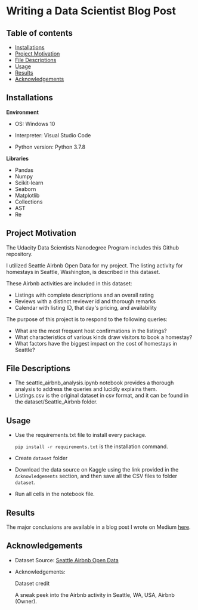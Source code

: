 # **Writing a Data Scientist Blog Post**


## **Table of contents**

- [Installations](#installations)
- [Project Motivation](#project-motivations)
- [File Descriptions](#file-descriptions)
- [Usage](#usage)
- [Results](#results)
- [Acknowledgements](#acknowledgements)


## **Installations**

**Environment**
- OS: Windows 10

- Interpreter: Visual Studio Code

- Python version: Python 3.7.8

**Libraries**
- Pandas
- Numpy
- Scikit-learn
- Seaborn
- Matplotlib
- Collections
- AST
- Re


## **Project Motivation**
The Udacity Data Scientists Nanodegree Program includes this Github repository.

I utilized Seattle Airbnb Open Data for my project. The listing activity for homestays in Seattle, Washington, is described in this dataset.

These Airbnb activities are included in this dataset:

- Listings with complete descriptions and an overall rating
- Reviews with a distinct reviewer id and thorough remarks
- Calendar with listing ID, that day's pricing, and availability

The purpose of this project is to respond to the following queries:

- What are the most frequent host confirmations in the listings?
- What characteristics of various kinds draw visitors to book a homestay?
- What factors have the biggest impact on the cost of homestays in Seattle?


## **File Descriptions**

- The seattle_airbnb_analysis.ipynb notebook provides a thorough analysis to address the queries and lucidly explains them.
- Listings.csv is the original dataset in csv format, and it can be found in the dataset/Seattle_Airbnb folder.


## **Usage**

- Use the requirements.txt file to install every package.

    `pip install -r requirements.txt` is the installation command.
    
- Create `dataset` folder

- Download the data source on Kaggle using the link provided in the `Acknowledgements` section, and then save all the CSV files to folder `dataset`.

- Run all cells in the notebook file.


## **Results**

The major conclusions are available in a blog post I wrote on Medium [here](https://medium.com/@knightsmuvnn/a-brief-overview-of-seattles-airbnb-activity-49169977fa32).


## **Acknowledgements**

- Dataset Source: [Seattle Airbnb Open Data](https://www.kaggle.com/datasets/airbnb/seattle/metadata?select=listings.csv)
- Acknowledgements:

    Dataset credit

    A sneak peek into the Airbnb activity in Seattle, WA, USA, Airbnb (Owner).
